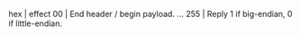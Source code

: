  hex | effect
  00 | End header / begin payload.
 ...
 255 | Reply 1 if big-endian, 0 if little-endian.
